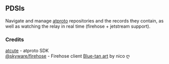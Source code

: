## PDSls

Navigate and manage [atproto](https://atproto.com/) repositories and the records they contain, as well as watching the relay in real time (firehose + jetstream support).

### Credits

[atcute](https://github.com/mary-ext/atcute) - atproto SDK\
[@skyware/firehose](https://github.com/skyware-js/firehose) - Firehose client
[Blue-tan art](https://bsky.app/profile/did:plc:zoujtrsqvk3w4n5svsqtj3kg/post/3l3tq5xwqf22o) by nico ღ
